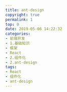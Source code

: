 ```yaml
---
title: ant-design
copyright: true
permalink: 1
top: 0
date: 2019-05-06 14:22:32
categories:
- 前端开发
- 1.基础知识
- 框架
- React
- 2.组件化
- 2.ant-design
tags:
- React
- 组件化
- ant-design
---
```

